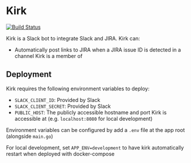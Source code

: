 # Kirk

[![Build Status](https://travis-ci.org/ContainX/kirk.svg)](https://travis-ci.org/ContainX/kirk)

Kirk is a Slack bot to integrate Slack and JIRA.  Kirk can:
- Automatically post links to JIRA when a JIRA issue ID is detected in a channel Kirk is a member of

## Deployment
Kirk requires the following environment variables to deploy:
- `SLACK_CLIENT_ID`: Provided by Slack
- `SLACK_CLIENT_SECRET`: Provided by Slack
- `PUBLIC_HOST`: The publicly accessible hostname and port Kirk is accessible at (e.g. `localhost:8080` for local development)

Environment variables can be configured by add a `.env` file at the app root (alongside `main.go`)

For local development, set `APP_ENV=development` to have kirk automatically restart when deployed with docker-compose
